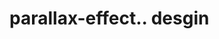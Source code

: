 # parallax-effect.. desgin                                                                                                                                                                                                                                                                                                                                                                                                                                                                                                                                                                                                                                                

